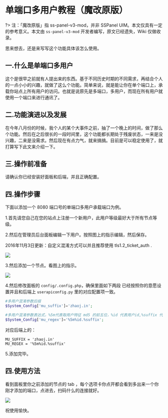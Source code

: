 # 单端口多用户教程（魔改原版）

?> 注：「魔改原版」指 ss-panel-v3-mod，并非 SSPanel UIM。本文仅具有一定的参考意义。本文由 `ss-panel-v3-mod` 开发者编写，原文已经遗失，Wiki 仅做收录。

思来想去，还是来写写这个功能具体该怎么使用。

## 一.什么是单端口多用户

这个是很早之前就有人提出来的东西。基于不同历史时期的不同需求，再结合个人的一点小小的兴趣，就做了这么个功能。简单来说，就是能让你在单个端口上，承载你站点上所有用户的访问。也就是说原先是多端口，多用户，而现在所有用户就使用一个端口来进行通讯了。

## 二.功能演进以及发展

在今年八月份的时候，我个人的某个大事件之前，抽了一个晚上的时间，做了那么个功能。然后在之后很长的一段时间里，这个功能都长期处于残废状态，一来是没兴趣，二来是没需求。然后现在有点力气，就来搞搞。目前是可以稳定使用了，就打算写下此文来介绍一下。

## 三.操作前准备

请确认你已经安装好面板和后端，并且正确配置。

## 四.操作步骤

下面以添加一个 8080 端口号的单端口多用户承载端口为例。

1.首先请您自己在您的站点上注册一个新用户，此用户等级最好大于所有节点等级。

2.然后在管理员后台面板编辑一下用户。按照图上的指示编辑，然后保存。

2016年11月3日更新：自定义混淆方式可以并且推荐使用 tls1.2_ticket_auth .

![](https://i.imgur.com/A2wutS7.png)

3.然后添加一个节点。看图上的指示。

![](https://i.imgur.com/OmZXZ8F.png)

4.然后修改面板的 `config/.config.php`，确保里面如下两段 已经按照你的意愿设置并且和后端上 `userapiconfig.py` 里的对应配置项一致。

```php
#多用户混淆参数后缀
$System_Config['mu_suffix']='zhaoj.in';

#多用户混淆参数表达式，%5m代表取用户特征 md5 的前五位，%id 代表用户id,%suffix 代表上面这个后缀。
$System_Config['mu_regex']='%5m%id.%suffix';
```

对应后端上的：

```
MU_SUFFIX = 'zhaoj.in'
MU_REGEX = '%5m%id.%suffix'
```

5.添加完毕。

## 四.使用方法

看到面板里你之前添加的节点的 tab ，每个选项卡你点开都会看到多出来一个你刚才添加的端口，点进去，扫码什么的连接就好。

![](https://i.imgur.com/S4fu5KU.png)

祝使用愉快。